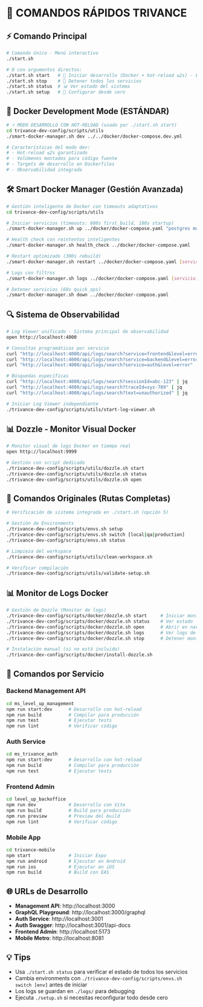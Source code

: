 # 🚀 COMANDOS RÁPIDOS TRIVANCE

## ⚡ Comando Principal

```bash
# Comando único - Menú interactivo
./start.sh

# O con argumentos directos:
./start.sh start   # 🚀 Iniciar desarrollo (Docker + hot-reload ≤2s) - ESTÁNDAR
./start.sh stop    # 🛑 Detener todos los servicios
./start.sh status  # 📊 Ver estado del sistema
./start.sh setup   # 🔧 Configurar desde cero
```

## 🐳 Docker Development Mode (ESTÁNDAR)

```bash
# ⚡ MODO DESARROLLO CON HOT-RELOAD (usado por ./start.sh start)
cd trivance-dev-config/scripts/utils
./smart-docker-manager.sh dev ../../docker/docker-compose.dev.yml

# Características del modo dev:
# - Hot-reload ≤2s garantizado
# - Volúmenes montados para código fuente
# - Targets de desarrollo en Dockerfiles
# - Observabilidad integrada
```

## 🛠️ Smart Docker Manager (Gestión Avanzada)

```bash
# Gestión inteligente de Docker con timeouts adaptativos
cd trivance-dev-config/scripts/utils

# Iniciar servicios (timeouts: 600s first_build, 180s startup)
./smart-docker-manager.sh up ../docker/docker-compose.yaml "postgres mongodb ms_level_up_management ms_trivance_auth dozzle log-viewer"

# Health check con reintentos inteligentes
./smart-docker-manager.sh health_check ../docker/docker-compose.yaml

# Restart optimizado (300s rebuild)
./smart-docker-manager.sh restart ../docker/docker-compose.yaml [servicio]

# Logs con filtros
./smart-docker-manager.sh logs ../docker/docker-compose.yaml [servicio]

# Detener servicios (60s quick_ops)
./smart-docker-manager.sh down ../docker/docker-compose.yaml
```

## 🔍 Sistema de Observabilidad

```bash
# Log Viewer unificado - Sistema principal de observabilidad
open http://localhost:4000

# Consultas programáticas por servicio
curl "http://localhost:4000/api/logs/search?service=frontend&level=error" | jq
curl "http://localhost:4000/api/logs/search?service=backend&level=error" | jq
curl "http://localhost:4000/api/logs/search?service=auth&level=error" | jq

# Búsquedas específicas
curl "http://localhost:4000/api/logs/search?sessionId=abc-123" | jq
curl "http://localhost:4000/api/logs/search?traceId=xyz-789" | jq
curl "http://localhost:4000/api/logs/search?text=unauthorized" | jq

# Iniciar Log Viewer independiente
./trivance-dev-config/scripts/utils/start-log-viewer.sh
```

## 📊 Dozzle - Monitor Visual Docker

```bash
# Monitor visual de logs Docker en tiempo real
open http://localhost:9999

# Gestión con script dedicado
./trivance-dev-config/scripts/utils/dozzle.sh start
./trivance-dev-config/scripts/utils/dozzle.sh status
./trivance-dev-config/scripts/utils/dozzle.sh open
```

## 📁 Comandos Originales (Rutas Completas)

```bash
# Verificación de sistema integrada en ./start.sh (opción 5)

# Gestión de Environments
./trivance-dev-config/scripts/envs.sh setup
./trivance-dev-config/scripts/envs.sh switch [local|qa|production]
./trivance-dev-config/scripts/envs.sh status

# Limpieza del workspace
./trivance-dev-config/scripts/utils/clean-workspace.sh

# Verificar compilación
./trivance-dev-config/scripts/utils/validate-setup.sh
```

## 📊 Monitor de Logs Docker

```bash
# Gestión de Dozzle (Monitor de logs)
./trivance-dev-config/scripts/docker/dozzle.sh start     # Iniciar monitor
./trivance-dev-config/scripts/docker/dozzle.sh status    # Ver estado
./trivance-dev-config/scripts/docker/dozzle.sh open      # Abrir en navegador
./trivance-dev-config/scripts/docker/dozzle.sh logs      # Ver logs de Dozzle
./trivance-dev-config/scripts/docker/dozzle.sh stop      # Detener monitor

# Instalación manual (si no está incluido)
./trivance-dev-config/scripts/docker/install-dozzle.sh
```

## 🔧 Comandos por Servicio

### Backend Management API
```bash
cd ms_level_up_management
npm run start:dev      # Desarrollo con hot-reload
npm run build          # Compilar para producción
npm run test           # Ejecutar tests
npm run lint           # Verificar código
```

### Auth Service
```bash
cd ms_trivance_auth
npm run start:dev      # Desarrollo con hot-reload
npm run build          # Compilar para producción
npm run test           # Ejecutar tests
```

### Frontend Admin
```bash
cd level_up_backoffice
npm run dev            # Desarrollo con Vite
npm run build          # Build para producción
npm run preview        # Preview del build
npm run lint           # Verificar código
```

### Mobile App
```bash
cd trivance-mobile
npm start              # Iniciar Expo
npm run android        # Ejecutar en Android
npm run ios            # Ejecutar en iOS
npm run build          # Build con EAS
```

## 🌐 URLs de Desarrollo

- **Management API**: http://localhost:3000
- **GraphQL Playground**: http://localhost:3000/graphql
- **Auth Service**: http://localhost:3001
- **Auth Swagger**: http://localhost:3001/api-docs
- **Frontend Admin**: http://localhost:5173
- **Mobile Metro**: http://localhost:8081

## 💡 Tips

- Usa `./start.sh status` para verificar el estado de todos los servicios
- Cambia environments con `./trivance-dev-config/scripts/envs.sh switch [env]` antes de iniciar
- Los logs se guardan en `./logs/` para debugging
- Ejecuta `./setup.sh` si necesitas reconfigurar todo desde cero
